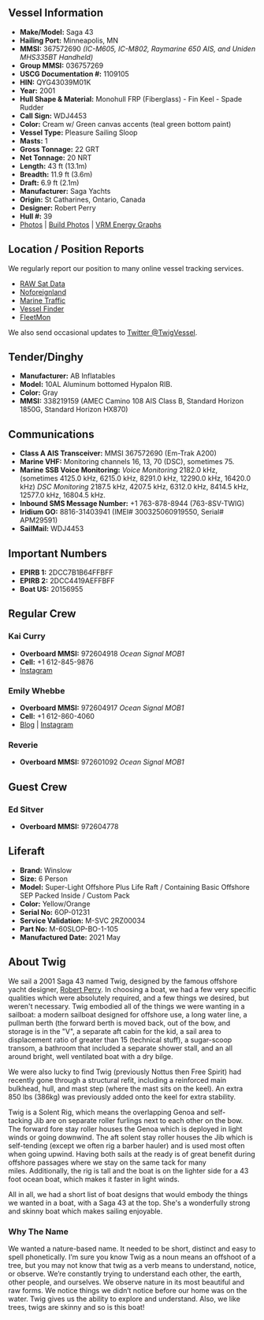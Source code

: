 ## Vessel Information

* **Make/Model:** Saga 43
* **Hailing Port:** Minneapolis, MN
* **MMSI:** 367572690 _(IC-M605, IC-M802, Raymarine 650 AIS, and Uniden MHS335BT Handheld)_
* **Group MMSI:** 036757269
* **USCG Documentation #:** 1109105
* **HIN:** QYG43039M01K
* **Year:** 2001
* **Hull Shape & Material:** Monohull FRP (Fiberglass) - Fin Keel - Spade Rudder
* **Call Sign:** WDJ4453
* **Color:** Cream w/ Green canvas accents (teal green bottom paint)
* **Vessel Type:** Pleasure Sailing Sloop
* **Masts:** 1
* **Gross Tonnage:** 22 GRT
* **Net Tonnage:** 20 NRT
* **Length:** 43 ft (13.1m)
* **Breadth:** 11.9 ft (3.6m)
* **Draft:** 6.9 ft (2.1m)
* **Manufacturer:** Saga Yachts
* **Origin:** St Catharines, Ontario, Canada
* **Designer:** Robert Perry
* **Hull #:** 39
* [Photos](https://goo.gl/photos/BqvhMbznNi16jDPj7)
| [Build Photos](https://goo.gl/photos/Nwe4rwotP1fW986bA)
| [VRM Energy Graphs](https://vrm.victronenergy.com/installation/12853/share/0889a143)

## Location / Position Reports

We regularly report our position to many online vessel tracking services.

* [RAW Sat Data](https://api.wayoffthegrid.com/position/twig)
* [Noforeignland](https://www.noforeignland.com/boat/twig/journey)
* [Marine Traffic](https://www.marinetraffic.com/en/ais/home/shipid:450795/tracktype:9/lpt:1606661280)
* [Vessel Finder](https://www.vesselfinder.com/?mmsi=367572690)
* [FleetMon](https://universe.fleetmon.com/explorer/vessel/3691297?zoom=6.5&baseLayer=fm-street)

We also send occasional updates to [Twitter @TwigVessel](https://twitter.com/TwigVessel).

## Tender/Dinghy

* **Manufacturer:** AB Inflatables
* **Model:** 10AL Aluminum bottomed Hypalon RIB.
* **Color:** Gray
* **MMSI:** 338219159 (AMEC Camino 108 AIS Class B, Standard Horizon 1850G, Standard Horizon HX870)

## Communications

* **Class A AIS Transceiver:** MMSI 367572690 (Em-Trak A200)
* **Marine VHF:** Monitoring channels 16, 13, 70 (DSC), sometimes 75.
* **Marine SSB Voice Monitoring:** _Voice Monitoring_ 2182.0 kHz, (sometimes 4125.0 kHz, 6215.0 kHz, 8291.0 kHz, 12290.0 kHz, 16420.0 kHz) _DSC Monitoring_  2187.5 kHz, 4207.5 kHz, 6312.0 kHz, 8414.5 kHz, 12577.0 kHz, 16804.5 kHz.
* **Inbound SMS Message Number:** +1 763-878-8944 (763-8SV-TWIG)
* **Iridium GO:** 8816-31403941 (IMEI# 300325060919550, Serial# APM29591)
* **SailMail:** WDJ4453

## Important Numbers

* **EPIRB 1:** 2DCC7B1B64FFBFF
* **EPIRB 2:** 2DCC4419AEFFBFF
* **Boat US:** 20156955

## Regular Crew

### Kai Curry

* **Overboard MMSI:** 972604918 _Ocean Signal MOB1_
* **Cell:** +1 612-845-9876
* [Instagram](https://www.instagram.com/wayoffthegrid/)

### Emily Whebbe

* **Overboard MMSI:** 972604917 _Ocean Signal MOB1_
* **Cell:** +1 612-860-4060
* [Blog](https://www.sailingthebakery.com)
| [Instagram](https://www.instagram.com/sailingthebakery/)

### Reverie

* **Overboard MMSI:** 972601092 _Ocean Signal MOB1_

## Guest Crew

### Ed Sitver

* **Overboard MMSI:** 972604778

## Liferaft

* **Brand:** Winslow
* **Size:** 6 Person
* **Model:** Super-Light Offshore Plus Life Raft / Containing Basic Offshore SEP Packed Inside / Custom Pack
* **Color:** Yellow/Orange
* **Serial No:** 6OP-01231
* **Service Validation:** M-SVC 2RZ00034
* **Part No:** M-60SLOP-BO-1-105
* **Manufactured Date:** 2021 May

## About Twig

We sail a 2001 Saga 43 named Twig, designed by the famous offshore yacht designer, [Robert Perry](http://perryboat.com). In choosing a boat, we had a few very specific qualities which were absolutely required, and a few things we desired, but weren't necessary. Twig embodied all of the things we were wanting in a sailboat: a modern sailboat designed for offshore use, a long water line, a pullman berth (the forward berth is moved back, out of the bow, and storage is in the "V", a separate aft cabin for the kid, a sail area to displacement ratio of greater than 15 (technical stuff), a sugar-scoop transom, a bathroom that included a separate shower stall, and an all around bright, well ventilated boat with a dry bilge.

We were also lucky to find Twig (previously Nottus then Free Spirit) had recently gone through a structural refit, including a reinforced main bulkhead, hull, and mast step (where the mast sits on the keel). An extra 850 lbs (386kg) was previously added onto the keel for extra stability.

Twig is a Solent Rig, which means the overlapping Genoa and self-tacking Jib are on separate roller furlings next to each other on the bow. The forward fore stay roller houses the Genoa which is deployed in light winds or going downwind. The aft solent stay roller houses the Jib which is self-tending (except we often rig a barber hauler) and is used most often when going upwind. Having both sails at the ready is of great benefit during offshore passages where we stay on the same tack for many miles. Additionally, the rig is tall and the boat is on the lighter side for a 43 foot ocean boat, which makes it faster in light winds.

All in all, we had a short list of boat designs that would embody the things we wanted in a boat, with a Saga 43 at the top. She's a wonderfully strong and skinny boat which makes sailing enjoyable.

### Why The Name

We wanted a nature-based name. It needed to be short, distinct and easy to spell phonetically. I’m sure you know Twig as a noun means an offshoot of a tree, but you may not know that twig as a verb means to understand, notice, or observe. We’re constantly trying to understand each other, the earth, other people, and ourselves. We observe nature in its most beautiful and raw forms. We notice things we didn’t notice before our home was on the water. Twig gives us the ability to explore and understand. Also, we like trees, twigs are skinny and so is this boat!
